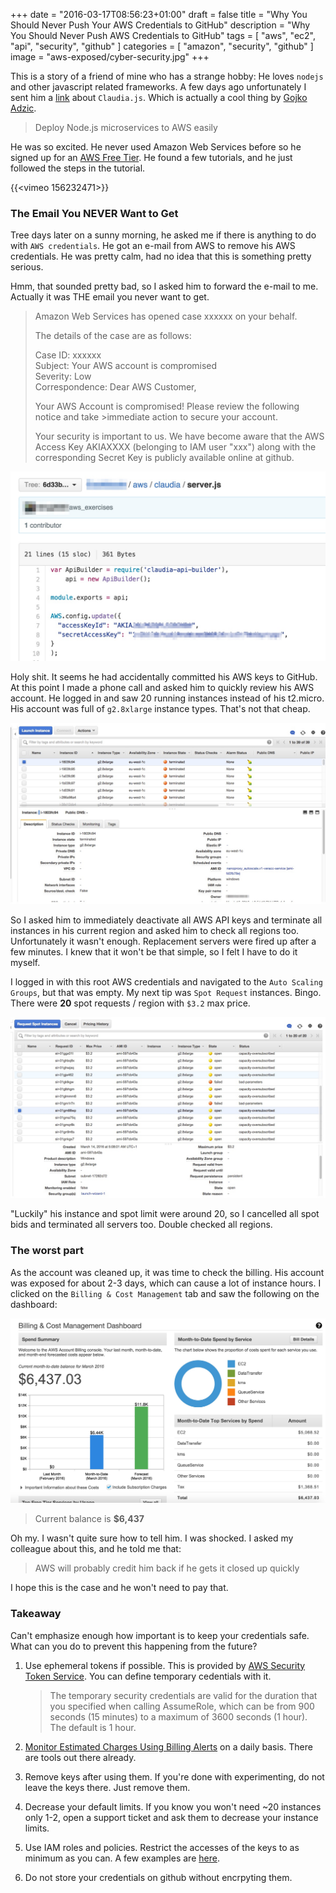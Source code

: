 +++
date = "2016-03-17T08:56:23+01:00"
draft = false
title = "Why You Should Never Push Your AWS Credentials to GitHub"
description = "Why You Should Never Push AWS Credentials to GitHub"
tags		= [ "aws", "ec2", "api", "security", "github" ]
categories 	= [ "amazon", "security", "github" ]
image		= "aws-exposed/cyber-security.jpg"
+++

This is a story of a friend of mine who has a strange hobby: He loves `nodejs` and other javascript related frameworks. A few days ago unfortunately I sent him a [link](http://claudiajs.com) about `Claudia.js`. Which is actually a cool thing by [Gojko Adzic](https://gojko.net/).

> Deploy Node.js microservices to AWS easily

He was so excited. He never used Amazon Web Services before so he signed up for an [AWS Free Tier](https://aws.amazon.com/free/). He found a few tutorials, and he just followed the steps in the tutorial.

{{<vimeo 156232471>}}


### The Email You NEVER Want to Get

Tree days later on a sunny morning, he asked me if there is anything to do with `AWS credentials`. He got an e-mail from AWS to remove his AWS credentials. He was pretty calm, had no idea that this is something pretty serious.

Hmm, that sounded pretty bad, so I asked him to forward the e-mail to me. Actually it was THE email you never want to get.

> Amazon Web Services has opened case xxxxxx on your behalf.
>
> The details of the case are as follows:
> 
> Case ID: xxxxxx  
> Subject: Your AWS account is compromised  
> Severity: Low  
> Correspondence: Dear AWS Customer,  
> 
> Your AWS Account is compromised! Please review the following notice and take >immediate action to secure your account.
>
> Your security is important to us. We have become aware that the AWS Access Key AKIAXXXX (belonging to IAM user "xxx") along with the corresponding Secret Key is publicly available online at github.

![github commit](/images/aws-exposed/commit.jpg  "GitHub Commit")

Holy shit. It seems he had accidentally committed his AWS keys to GitHub. At this point I made a phone call and asked him to quickly review his AWS account. He logged in and saw 20 running instances instead of his t2.micro. His account was full of `g2.8xlarge` instance types. That's not that cheap.

![nano](/images/aws-exposed/nano.jpg  "Nano")


So I asked him to immediately deactivate all AWS API keys and terminate all instances in his current region and asked him to check all regions too. Unfortunately it wasn't enough. Replacement servers were fired up after a few minutes. I knew that it won't be that simple, so I felt I have to do it myself.

I logged in with this root AWS credentials and navigated to the `Auto Scaling Groups`, but that was empty. My next tip was `Spot Request` instances. Bingo. There were **20** spot requests / region with `$3.2` max price.

![spot bids](/images/aws-exposed/spot-requests.jpg  "Spot Bids")

"Luckily" his instance and spot limit were around 20, so I cancelled all spot bids and terminated all servers too. Double checked all regions.

### The worst part

As the account was cleaned up, it was time to check the billing. His account was exposed for about 2-3 days, which can cause a lot of instance hours. I clicked on the `Billing & Cost Management` tab and saw the following on the dashboard:

![billing](/images/aws-exposed/billing.jpg  "Billing")

> Current balance is **$6,437**

Oh my. I wasn't quite sure how to tell him. I was shocked. I asked my colleague about this, and he told me that:

> AWS will probably credit him back if he gets it closed up quickly

I hope this is the case and he won't need to pay that.

### Takeaway

Can't emphasize enough how important is to keep your credentials safe. What can you do to prevent this happening from the future?

1. Use ephemeral tokens if possible. This is provided by [AWS Security Token Service](http://docs.aws.amazon.com/STS/latest/APIReference/API_AssumeRole.html). You can define temporary cedentials with it.

	> The temporary security credentials are valid for the duration that you specified when calling AssumeRole, which can be from 900 seconds (15 minutes) to a maximum of 3600 seconds (1 hour). The default is 1 hour.

2. [Monitor Estimated Charges Using Billing Alerts](https://aws.amazon.com/blogs/aws/monitor-estimated-costs-using-amazon-cloudwatch-billing-metrics-and-alarms/) on a daily basis. There are tools out there already. 

3. Remove keys after using them. If you're done with experimenting, do not leave the keys there. Just remove them.

5. Decrease your default limits. If you know you won't need ~20 instances only 1-2, open a support ticket and ask them to decrease your instance limits.

6. Use IAM roles and policies. Restrict the accesses of the keys to as minimum as you can. A few examples are [here](http://docs.aws.amazon.com/IAM/latest/UserGuide/access_policies_examples.html).

7. Do not store your credentials on github without encrpyting them.
